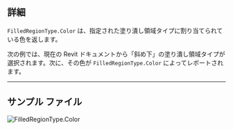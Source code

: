## 詳細
`FilledRegionType.Color` は、指定された塗り潰し領域タイプに割り当てられている色を返します。

次の例では、現在の Revit ドキュメントから「斜め下」の塗り潰し領域タイプが選択されます。次に、その色が `FilledRegionType.Color` によってレポートされます。

___
## サンプル ファイル

![FilledRegionType.Color](./Revit.Elements.FilledRegionType.Color_img.jpg)
